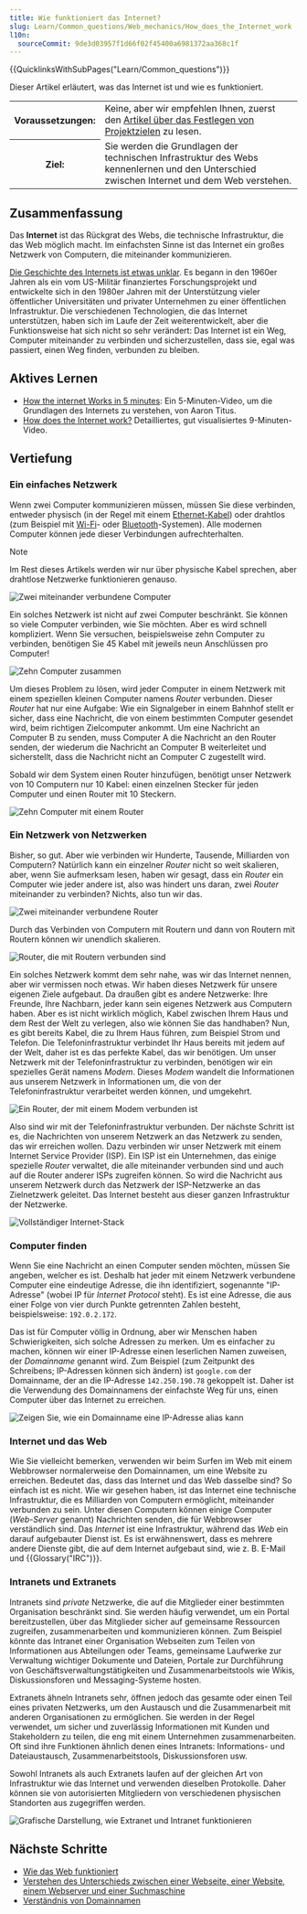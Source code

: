 ```yaml
---
title: Wie funktioniert das Internet?
slug: Learn/Common_questions/Web_mechanics/How_does_the_Internet_work
l10n:
  sourceCommit: 9de3d03957f1d66f02f45400a6981372aa368c1f
---
```


{{QuicklinksWithSubPages("Learn/Common_questions")}}

Dieser Artikel erläutert, was das Internet ist und wie es funktioniert.

<table>
  <tbody>
    <tr>
      <th scope="row">Voraussetzungen:</th>
      <td>
        Keine, aber wir empfehlen Ihnen, zuerst den
        <a href="/de/docs/Learn/Common_questions/Design_and_accessibility/Thinking_before_coding">Artikel über das Festlegen von Projektzielen</a>
        zu lesen.
      </td>
    </tr>
    <tr>
      <th scope="row">Ziel:</th>
      <td>
        Sie werden die Grundlagen der technischen Infrastruktur des Webs kennenlernen und den Unterschied zwischen Internet und dem Web verstehen.
      </td>
    </tr>
  </tbody>
</table>

## Zusammenfassung

Das **Internet** ist das Rückgrat des Webs, die technische Infrastruktur, die das Web möglich macht. Im einfachsten Sinne ist das Internet ein großes Netzwerk von Computern, die miteinander kommunizieren.

[Die Geschichte des Internets ist etwas unklar](https://en.wikipedia.org/wiki/Internet#History). Es begann in den 1960er Jahren als ein vom US-Militär finanziertes Forschungsprojekt und entwickelte sich in den 1980er Jahren mit der Unterstützung vieler öffentlicher Universitäten und privater Unternehmen zu einer öffentlichen Infrastruktur. Die verschiedenen Technologien, die das Internet unterstützen, haben sich im Laufe der Zeit weiterentwickelt, aber die Funktionsweise hat sich nicht so sehr verändert: Das Internet ist ein Weg, Computer miteinander zu verbinden und sicherzustellen, dass sie, egal was passiert, einen Weg finden, verbunden zu bleiben.

## Aktives Lernen

- [How the internet Works in 5 minutes](https://www.youtube.com/watch?v=7_LPdttKXPc): Ein 5-Minuten-Video, um die Grundlagen des Internets zu verstehen, von Aaron Titus.
- [How does the Internet work?](https://www.youtube.com/watch?v=x3c1ih2NJEg) Detailliertes, gut visualisiertes 9-Minuten-Video.

## Vertiefung

### Ein einfaches Netzwerk

Wenn zwei Computer kommunizieren müssen, müssen Sie diese verbinden, entweder physisch (in der Regel mit einem [Ethernet-Kabel](https://en.wikipedia.org/wiki/Ethernet_crossover_cable)) oder drahtlos (zum Beispiel mit [Wi-Fi](https://en.wikipedia.org/wiki/WiFi)- oder [Bluetooth](https://en.wikipedia.org/wiki/Bluetooth)-Systemen). Alle modernen Computer können jede dieser Verbindungen aufrechterhalten.

> [!NOTE]
> Im Rest dieses Artikels werden wir nur über physische Kabel sprechen, aber drahtlose Netzwerke funktionieren genauso.

![Zwei miteinander verbundene Computer](internet-schema-1.png)

Ein solches Netzwerk ist nicht auf zwei Computer beschränkt. Sie können so viele Computer verbinden, wie Sie möchten. Aber es wird schnell kompliziert. Wenn Sie versuchen, beispielsweise zehn Computer zu verbinden, benötigen Sie 45 Kabel mit jeweils neun Anschlüssen pro Computer!

![Zehn Computer zusammen](internet-schema-2.png)

Um dieses Problem zu lösen, wird jeder Computer in einem Netzwerk mit einem speziellen kleinen Computer namens _Router_ verbunden. Dieser _Router_ hat nur eine Aufgabe: Wie ein Signalgeber in einem Bahnhof stellt er sicher, dass eine Nachricht, die von einem bestimmten Computer gesendet wird, beim richtigen Zielcomputer ankommt. Um eine Nachricht an Computer B zu senden, muss Computer A die Nachricht an den Router senden, der wiederum die Nachricht an Computer B weiterleitet und sicherstellt, dass die Nachricht nicht an Computer C zugestellt wird.

Sobald wir dem System einen Router hinzufügen, benötigt unser Netzwerk von 10 Computern nur 10 Kabel: einen einzelnen Stecker für jeden Computer und einen Router mit 10 Steckern.

![Zehn Computer mit einem Router](internet-schema-3.png)

### Ein Netzwerk von Netzwerken

Bisher, so gut. Aber wie verbinden wir Hunderte, Tausende, Milliarden von Computern? Natürlich kann ein einzelner _Router_ nicht so weit skalieren, aber, wenn Sie aufmerksam lesen, haben wir gesagt, dass ein _Router_ ein Computer wie jeder andere ist, also was hindert uns daran, zwei _Router_ miteinander zu verbinden? Nichts, also tun wir das.

![Zwei miteinander verbundene Router](internet-schema-4.png)

Durch das Verbinden von Computern mit Routern und dann von Routern mit Routern können wir unendlich skalieren.

![Router, die mit Routern verbunden sind](internet-schema-5.png)

Ein solches Netzwerk kommt dem sehr nahe, was wir das Internet nennen, aber wir vermissen noch etwas. Wir haben dieses Netzwerk für unsere eigenen Ziele aufgebaut. Da draußen gibt es andere Netzwerke: Ihre Freunde, Ihre Nachbarn, jeder kann sein eigenes Netzwerk aus Computern haben. Aber es ist nicht wirklich möglich, Kabel zwischen Ihrem Haus und dem Rest der Welt zu verlegen, also wie können Sie das handhaben? Nun, es gibt bereits Kabel, die zu Ihrem Haus führen, zum Beispiel Strom und Telefon. Die Telefoninfrastruktur verbindet Ihr Haus bereits mit jedem auf der Welt, daher ist es das perfekte Kabel, das wir benötigen. Um unser Netzwerk mit der Telefoninfrastruktur zu verbinden, benötigen wir ein spezielles Gerät namens _Modem_. Dieses _Modem_ wandelt die Informationen aus unserem Netzwerk in Informationen um, die von der Telefoninfrastruktur verarbeitet werden können, und umgekehrt.

![Ein Router, der mit einem Modem verbunden ist](internet-schema-6.png)

Also sind wir mit der Telefoninfrastruktur verbunden. Der nächste Schritt ist es, die Nachrichten von unserem Netzwerk an das Netzwerk zu senden, das wir erreichen wollen. Dazu verbinden wir unser Netzwerk mit einem Internet Service Provider (ISP). Ein ISP ist ein Unternehmen, das einige spezielle _Router_ verwaltet, die alle miteinander verbunden sind und auch auf die Router anderer ISPs zugreifen können. So wird die Nachricht aus unserem Netzwerk durch das Netzwerk der ISP-Netzwerke an das Zielnetzwerk geleitet. Das Internet besteht aus dieser ganzen Infrastruktur der Netzwerke.

![Vollständiger Internet-Stack](internet-schema-7.png)

### Computer finden

Wenn Sie eine Nachricht an einen Computer senden möchten, müssen Sie angeben, welcher es ist. Deshalb hat jeder mit einem Netzwerk verbundene Computer eine eindeutige Adresse, die ihn identifiziert, sogenannte "IP-Adresse" (wobei IP für _Internet Protocol_ steht). Es ist eine Adresse, die aus einer Folge von vier durch Punkte getrennten Zahlen besteht, beispielsweise: `192.0.2.172`.

Das ist für Computer völlig in Ordnung, aber wir Menschen haben Schwierigkeiten, sich solche Adressen zu merken. Um es einfacher zu machen, können wir einer IP-Adresse einen leserlichen Namen zuweisen, der _Domainname_ genannt wird. Zum Beispiel (zum Zeitpunkt des Schreibens; IP-Adressen können sich ändern) ist `google.com` der Domainname, der an die IP-Adresse `142.250.190.78` gekoppelt ist. Daher ist die Verwendung des Domainnamens der einfachste Weg für uns, einen Computer über das Internet zu erreichen.

![Zeigen Sie, wie ein Domainname eine IP-Adresse alias kann](dns-ip.png)

### Internet und das Web

Wie Sie vielleicht bemerken, verwenden wir beim Surfen im Web mit einem Webbrowser normalerweise den Domainnamen, um eine Website zu erreichen. Bedeutet das, dass das Internet und das Web dasselbe sind? So einfach ist es nicht. Wie wir gesehen haben, ist das Internet eine technische Infrastruktur, die es Milliarden von Computern ermöglicht, miteinander verbunden zu sein. Unter diesen Computern können einige Computer (_Web-Server_ genannt) Nachrichten senden, die für Webbrowser verständlich sind. Das _Internet_ ist eine Infrastruktur, während das _Web_ ein darauf aufgebauter Dienst ist. Es ist erwähnenswert, dass es mehrere andere Dienste gibt, die auf dem Internet aufgebaut sind, wie z. B. E-Mail und {{Glossary("IRC")}}.

### Intranets und Extranets

Intranets sind _private_ Netzwerke, die auf die Mitglieder einer bestimmten Organisation beschränkt sind. Sie werden häufig verwendet, um ein Portal bereitzustellen, über das Mitglieder sicher auf gemeinsame Ressourcen zugreifen, zusammenarbeiten und kommunizieren können. Zum Beispiel könnte das Intranet einer Organisation Webseiten zum Teilen von Informationen aus Abteilungen oder Teams, gemeinsame Laufwerke zur Verwaltung wichtiger Dokumente und Dateien, Portale zur Durchführung von Geschäftsverwaltungstätigkeiten und Zusammenarbeitstools wie Wikis, Diskussionsforen und Messaging-Systeme hosten.

Extranets ähneln Intranets sehr, öffnen jedoch das gesamte oder einen Teil eines privaten Netzwerks, um den Austausch und die Zusammenarbeit mit anderen Organisationen zu ermöglichen. Sie werden in der Regel verwendet, um sicher und zuverlässig Informationen mit Kunden und Stakeholdern zu teilen, die eng mit einem Unternehmen zusammenarbeiten. Oft sind ihre Funktionen ähnlich denen eines Intranets: Informations- und Dateiaustausch, Zusammenarbeitstools, Diskussionsforen usw.

Sowohl Intranets als auch Extranets laufen auf der gleichen Art von Infrastruktur wie das Internet und verwenden dieselben Protokolle. Daher können sie von autorisierten Mitgliedern von verschiedenen physischen Standorten aus zugegriffen werden.

![Grafische Darstellung, wie Extranet und Intranet funktionieren](internet-schema-8.png)

## Nächste Schritte

- [Wie das Web funktioniert](/de/docs/Learn/Getting_started_with_the_web/How_the_Web_works)
- [Verstehen des Unterschieds zwischen einer Webseite, einer Website, einem Webserver und einer Suchmaschine](/de/docs/Learn/Common_questions/Web_mechanics/Pages_sites_servers_and_search_engines)
- [Verständnis von Domainnamen](/de/docs/Learn/Common_questions/Web_mechanics/What_is_a_domain_name)
